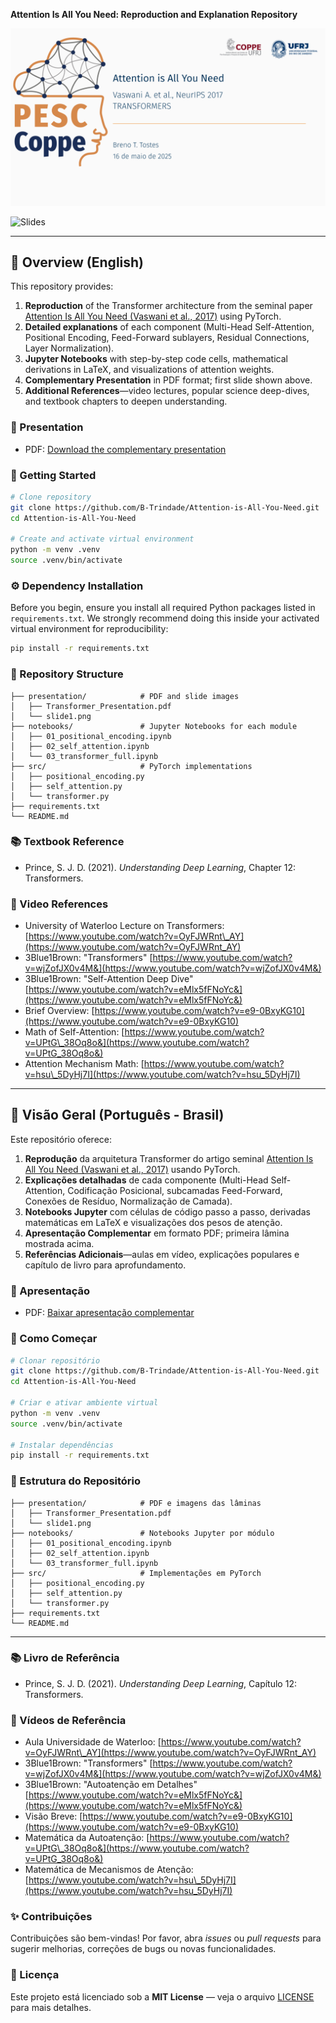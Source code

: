 **Attention Is All You Need: Reproduction and Explanation Repository**

![Cover Slide](./presentation/imgs/cover/first%20slide%20attention.png)

![Slides](./presentation/Seminário___Attention_is_All_You_Need.pdf#page=1)

---

## 📖 Overview (English)

This repository provides:

1. **Reproduction** of the Transformer architecture from the seminal paper [Attention Is All You Need (Vaswani et al., 2017)](https://arxiv.org/abs/1706.03762) using PyTorch.
2. **Detailed explanations** of each component (Multi-Head Self-Attention, Positional Encoding, Feed-Forward sublayers, Residual Connections, Layer Normalization).
3. **Jupyter Notebooks** with step-by-step code cells, mathematical derivations in LaTeX, and visualizations of attention weights.
4. **Complementary Presentation** in PDF format; first slide shown above.
5. **Additional References**—video lectures, popular science deep-dives, and textbook chapters to deepen understanding.

### 🔗 Presentation

* PDF: [Download the complementary presentation](./presentation/Transformer_Presentation.pdf)

### 🚀 Getting Started

```bash
# Clone repository
git clone https://github.com/B-Trindade/Attention-is-All-You-Need.git
cd Attention-is-All-You-Need

# Create and activate virtual environment 
python -m venv .venv
source .venv/bin/activate
```

### ⚙️ Dependency Installation

Before you begin, ensure you install all required Python packages listed in `requirements.txt`. We strongly recommend doing this inside your activated virtual environment for reproducibility:

```bash
pip install -r requirements.txt
```

### 📂 Repository Structure

```
├── presentation/            # PDF and slide images
│   ├── Transformer_Presentation.pdf
│   └── slide1.png
├── notebooks/               # Jupyter Notebooks for each module
│   ├── 01_positional_encoding.ipynb
│   ├── 02_self_attention.ipynb
│   └── 03_transformer_full.ipynb
├── src/                     # PyTorch implementations
│   ├── positional_encoding.py
│   ├── self_attention.py
│   └── transformer.py
├── requirements.txt
└── README.md
```

### 📚 Textbook Reference

* Prince, S. J. D. (2021). *Understanding Deep Learning*, Chapter 12: Transformers.

### 🎥 Video References

* University of Waterloo Lecture on Transformers: [https://www.youtube.com/watch?v=OyFJWRnt\_AY](https://www.youtube.com/watch?v=OyFJWRnt_AY)
* 3Blue1Brown: "Transformers" [https://www.youtube.com/watch?v=wjZofJX0v4M&](https://www.youtube.com/watch?v=wjZofJX0v4M&)
* 3Blue1Brown: "Self-Attention Deep Dive" [https://www.youtube.com/watch?v=eMlx5fFNoYc&](https://www.youtube.com/watch?v=eMlx5fFNoYc&)
* Brief Overview: [https://www.youtube.com/watch?v=e9-0BxyKG10](https://www.youtube.com/watch?v=e9-0BxyKG10)
* Math of Self-Attention: [https://www.youtube.com/watch?v=UPtG\_38Oq8o&](https://www.youtube.com/watch?v=UPtG_38Oq8o&)
* Attention Mechanism Math: [https://www.youtube.com/watch?v=hsu\_5DyHj7I](https://www.youtube.com/watch?v=hsu_5DyHj7I)


---

## 📖 Visão Geral (Português - Brasil)

Este repositório oferece:

1. **Reprodução** da arquitetura Transformer do artigo seminal [Attention Is All You Need (Vaswani et al., 2017)](https://arxiv.org/abs/1706.03762) usando PyTorch.
2. **Explicações detalhadas** de cada componente (Multi-Head Self-Attention, Codificação Posicional, subcamadas Feed-Forward, Conexões de Resíduo, Normalização de Camada).
3. **Notebooks Jupyter** com células de código passo a passo, derivadas matemáticas em LaTeX e visualizações dos pesos de atenção.
4. **Apresentação Complementar** em formato PDF; primeira lâmina mostrada acima.
5. **Referências Adicionais**—aulas em vídeo, explicações populares e capítulo de livro para aprofundamento.

### 🔗 Apresentação

* PDF: [Baixar apresentação complementar](./presentation/Transformer_Presentation.pdf)

### 🚀 Como Começar

```bash
# Clonar repositório
git clone https://github.com/B-Trindade/Attention-is-All-You-Need.git
cd Attention-is-All-You-Need

# Criar e ativar ambiente virtual 
python -m venv .venv
source .venv/bin/activate

# Instalar dependências
pip install -r requirements.txt
```

### 📂 Estrutura do Repositório

```
├── presentation/            # PDF e imagens das lâminas
│   ├── Transformer_Presentation.pdf
│   └── slide1.png
├── notebooks/               # Notebooks Jupyter por módulo
│   ├── 01_positional_encoding.ipynb
│   ├── 02_self_attention.ipynb
│   └── 03_transformer_full.ipynb
├── src/                     # Implementações em PyTorch
│   ├── positional_encoding.py
│   ├── self_attention.py
│   └── transformer.py
├── requirements.txt
└── README.md
```

---

### 📚 Livro de Referência

* Prince, S. J. D. (2021). *Understanding Deep Learning*, Capítulo 12: Transformers.

### 🎥 Vídeos de Referência

* Aula Universidade de Waterloo: [https://www.youtube.com/watch?v=OyFJWRnt\_AY](https://www.youtube.com/watch?v=OyFJWRnt_AY)
* 3Blue1Brown: "Transformers" [https://www.youtube.com/watch?v=wjZofJX0v4M&](https://www.youtube.com/watch?v=wjZofJX0v4M&)
* 3Blue1Brown: "Autoatenção em Detalhes" [https://www.youtube.com/watch?v=eMlx5fFNoYc&](https://www.youtube.com/watch?v=eMlx5fFNoYc&)
* Visão Breve: [https://www.youtube.com/watch?v=e9-0BxyKG10](https://www.youtube.com/watch?v=e9-0BxyKG10)
* Matemática da Autoatenção: [https://www.youtube.com/watch?v=UPtG\_38Oq8o&](https://www.youtube.com/watch?v=UPtG_38Oq8o&)
* Matemática de Mecanismos de Atenção: [https://www.youtube.com/watch?v=hsu\_5DyHj7I](https://www.youtube.com/watch?v=hsu_5DyHj7I)

### ✨ Contribuições

Contribuições são bem-vindas! Por favor, abra *issues* ou *pull requests* para sugerir melhorias, correções de bugs ou novas funcionalidades.

### 📄 Licença

Este projeto está licenciado sob a **MIT License** — veja o arquivo [LICENSE](LICENSE) para mais detalhes.
